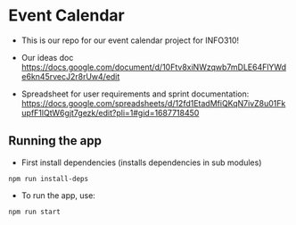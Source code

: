 # Event Calendar

- This is our repo for our event calendar project for INFO310!

- Our ideas doc https://docs.google.com/document/d/10Ftv8xiNWzqwb7mDLE64FlYWde6kn45rvecJ2r8rUw4/edit

- Spreadsheet for user requirements and sprint documentation: https://docs.google.com/spreadsheets/d/12fd1EtadMfiQKqN7ivZ8u01FkupfF1lQtW6gjt7gezk/edit?pli=1#gid=1687718450

## Running the app
- First install dependencies (installs dependencies in sub modules)
```shell
npm run install-deps
```

- To run the app, use:
```shell
npm run start
```


